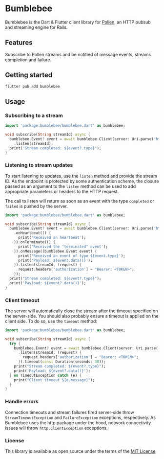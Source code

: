 # Bumblebee

Bumblebee is the Dart & Flutter client library for
[Pollen](https://github.com/EverestHC-mySofie/pollen),
an HTTP pubsub and streaming engine for Rails.

## Features

Subscribe to Pollen streams and be notified of message events,
streams completion and failure.

## Getting started

```bash
flutter pub add bumblebee
```

## Usage

### Subscribing to a stream

```dart
import 'package:bumblebee/bumblebee.dart' as bumblebee;

void subscribe(String streamId) async {
  bumblebee.Event? event = await bumblebee.Client(server: Uri.parse('https://pollen.server.local')).
    .listen(streamId);
  print("Stream completed: ${event?.type}");
}
```

### Listening to stream updates

To start listening to updates, use the `listen` method and provide the stream ID.
As the endpoint is protected by some authentication scheme, the closure passed
as an argument to the `listen` method can be used to add appropriate parameters
or headers to the HTTP request.

The call to listen will return as soon as an event with the type `completed` or
`failed` is pushed by the server.

```dart
import 'package:bumblebee/bumblebee.dart' as bumblebee;

void subscribe(String streamId) async {
  bumblebee.Event? event = await bumblebee.Client(server: Uri.parse('https://pollen.server.local'))
    .onHeartbeat(() {
      print('Received an heartbeat');
    }).onTerminate(() {
      print('Received the "terminated" event');
    }).onMessage((bumblebee.Event event) {
      print('Received an event of type ${event.type}');
      print('Payload: ${event.data()}');
    }).listen(streamId, (request) {
      request.headers['authorization'] = "Bearer: <TOKEN>";
    });
  print("Stream completed: ${event?.type}");
  print('Payload: ${event?.data()}');
}
```

### Client timeout

The server will automatically close the stream after the timeout specified on
the server-side. You should also probably ensure a timeout is applied on the
client side. To do so, use the `timeout` method:

```dart
import 'package:bumblebee/bumblebee.dart' as bumblebee;

void subscribe(String streamId) async {
  try {
    bumblebee.Event? event = await bumblebee.Client(server: Uri.parse('https://pollen.server.local'))
      .listen(streamId, (request) {
        request.headers['authorization'] = "Bearer: <TOKEN>";
      }).timeout(const Duration(seconds: 30));
    print("Stream completed: ${event?.type}");
    print('Payload: ${event?.data()}');
  } on TimeoutException catch (e) {
    print("Client timeout ${e.message}");
  }
}
```

### Handle errors

Connection timeouts and stream failures fired server-side throw
`StreamTimeoutException` and `FailureException` exceptions, respectively.
As Bumblebee uses the http package under the hood, network connectivity
issues will throw `http.ClientException` exceptions.

### License

This library is available as open source under the terms of the
[MIT License](https://opensource.org/licenses/MIT).

```

```
